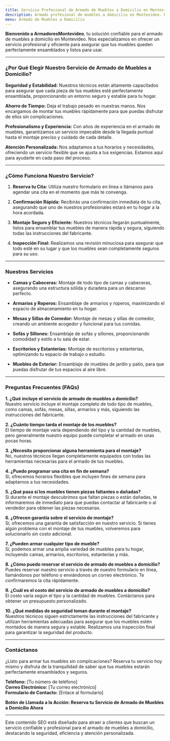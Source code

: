 ```yaml
---
title: Servicio Profesional de Armado de Muebles a Domicilio en Montevideo
description: Armado profesional de muebles a domicilio en Montevideo. Montaje seguro y eficiente. Reserva tu cita hoy y disfruta de tus muebles perfectamente ensamblados.
menu: Armado de Muebles a Domicilio
---
```


**Bienvenido a ArmadoresMontevideo**, tu solución confiable para el armado de muebles a domicilio en Montevideo. Nos especializamos en ofrecer un servicio profesional y eficiente para asegurar que tus muebles queden perfectamente ensamblados y listos para usar.

---

### ¿Por Qué Elegir Nuestro Servicio de Armado de Muebles a Domicilio?

**Seguridad y Estabilidad:**
Nuestros técnicos están altamente capacitados para asegurar que cada pieza de tus muebles esté perfectamente ensamblada, proporcionando un entorno seguro y estable para tu hogar.

**Ahorro de Tiempo:**
Deja el trabajo pesado en nuestras manos. Nos encargamos de montar tus muebles rápidamente para que puedas disfrutar de ellos sin complicaciones.

**Profesionalismo y Experiencia:**
Con años de experiencia en el armado de muebles, garantizamos un servicio impecable desde la llegada puntual hasta el montaje preciso y cuidado de cada detalle.

**Atención Personalizada:**
Nos adaptamos a tus horarios y necesidades, ofreciendo un servicio flexible que se ajusta a tus exigencias. Estamos aquí para ayudarte en cada paso del proceso.

---

### ¿Cómo Funciona Nuestro Servicio?

1. **Reserva tu Cita:**
   Utiliza nuestro formulario en línea o llámanos para agendar una cita en el momento que más te convenga.

2. **Confirmación Rápida:**
   Recibirás una confirmación inmediata de tu cita, asegurando que uno de nuestros profesionales estará en tu hogar a la hora acordada.

3. **Montaje Seguro y Eficiente:**
   Nuestros técnicos llegarán puntualmente, listos para ensamblar tus muebles de manera rápida y segura, siguiendo todas las instrucciones del fabricante.

4. **Inspección Final:**
   Realizamos una revisión minuciosa para asegurar que todo esté en su lugar y que los muebles sean completamente seguros para su uso.

---

### Nuestros Servicios

- **Camas y Cabeceras:**
  Montaje de todo tipo de camas y cabeceras, asegurando una estructura sólida y duradera para un descanso perfecto.

- **Armarios y Roperos:**
  Ensamblaje de armarios y roperos, maximizando el espacio de almacenamiento en tu hogar.

- **Mesas y Sillas de Comedor:**
  Montaje de mesas y sillas de comedor, creando un ambiente acogedor y funcional para tus comidas.

- **Sofás y Sillones:**
  Ensamblaje de sofás y sillones, proporcionando comodidad y estilo a tu sala de estar.

- **Escritorios y Estanterías:**
  Montaje de escritorios y estanterías, optimizando tu espacio de trabajo o estudio.

- **Muebles de Exterior:**
  Ensamblaje de muebles de jardín y patio, para que puedas disfrutar de tus espacios al aire libre.

---

### Preguntas Frecuentes (FAQs)

**1. ¿Qué incluye el servicio de armado de muebles a domicilio?**  
Nuestro servicio incluye el montaje completo de todo tipo de muebles, como camas, sofás, mesas, sillas, armarios y más, siguiendo las instrucciones del fabricante.

**2. ¿Cuánto tiempo tarda el montaje de los muebles?**  
El tiempo de montaje varía dependiendo del tipo y la cantidad de muebles, pero generalmente nuestro equipo puede completar el armado en unas pocas horas.

**3. ¿Necesito proporcionar alguna herramienta para el montaje?**  
No, nuestros técnicos llegan completamente equipados con todas las herramientas necesarias para el armado de tus muebles.

**4. ¿Puedo programar una cita en fin de semana?**  
Sí, ofrecemos horarios flexibles que incluyen fines de semana para adaptarnos a tus necesidades.

**5. ¿Qué pasa si los muebles tienen piezas faltantes o dañadas?**  
Si durante el montaje descubrimos que faltan piezas o están dañadas, te informaremos de inmediato para que puedas contactar al fabricante o al vendedor para obtener las piezas necesarias.

**6. ¿Ofrecen garantía sobre el servicio de montaje?**  
Sí, ofrecemos una garantía de satisfacción en nuestro servicio. Si tienes algún problema con el montaje de tus muebles, volveremos para solucionarlo sin costo adicional.

**7. ¿Pueden armar cualquier tipo de mueble?**  
Sí, podemos armar una amplia variedad de muebles para tu hogar, incluyendo camas, armarios, escritorios, estanterías y más.

**8. ¿Cómo puedo reservar el servicio de armado de muebles a domicilio?**  
Puedes reservar nuestro servicio a través de nuestro formulario en línea, llamándonos por teléfono o enviándonos un correo electrónico. Te confirmaremos la cita rápidamente.

**9. ¿Cuál es el costo del servicio de armado de muebles a domicilio?**  
El costo varía según el tipo y la cantidad de muebles. Contáctanos para obtener un presupuesto personalizado.

**10. ¿Qué medidas de seguridad toman durante el montaje?**  
Nuestros técnicos siguen estrictamente las instrucciones del fabricante y utilizan herramientas adecuadas para asegurar que los muebles estén montados de manera segura y estable. Realizamos una inspección final para garantizar la seguridad del producto.

---

### Contáctanos

¿Listo para armar tus muebles sin complicaciones? Reserva tu servicio hoy mismo y disfruta de la tranquilidad de saber que tus muebles estarán perfectamente ensamblados y seguros.

**Teléfono:** [Tu número de teléfono]  
**Correo Electrónico:** [Tu correo electrónico]  
**Formulario de Contacto:** [Enlace al formulario]

**Botón de Llamada a la Acción: Reserva tu Servicio de Armado de Muebles a Domicilio Ahora**

---

Este contenido SEO está diseñado para atraer a clientes que buscan un servicio confiable y profesional para el armado de muebles a domicilio, destacando la seguridad, eficiencia y atención personalizada.